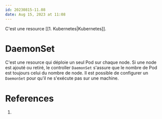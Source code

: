 ```yaml
---
id: 20230815-11.08
date: Aug 15, 2023 at 11:08
---
```


C'est une resource [[1. Kubernetes|Kubernetes]].
# DaemonSet
C'est une resource qui déploie un seul Pod sur chaque node. Si une node est ajouté ou retiré, le controller `DaemonSet` s'assure que le nombre de Pod est toujours celui du nombre de node. Il est possible de configurer un `DaemonSet` pour qu'il ne s'exécute pas sur une machine.
# References
1. 